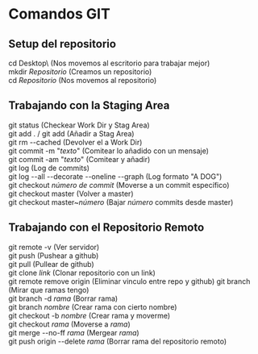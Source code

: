 # Comandos GIT

## Setup del repositorio

cd Desktop\ (Nos movemos al escritorio para trabajar mejor)  
mkdir *Repositorio* (Creamos un repositorio)    
cd *Repositorio* (Nos movemos al repositorio)


## Trabajando con la Staging Area
git status (Checkear Work Dir y Stag Area)  
git add . / git add <documento> (Añadir <documento> a Stag Area)  
git rm --cached <documento> (Devolver el <documento> a Work Dir)  
git commit -m "*texto*" (Comitear lo añadido con un mensaje)  
git commit -am "*texto*" (Comitear y añadir)  
git log (Log de commits)  
git log --all --decorate --oneline --graph (Log formato "A DOG")  
git checkout *número de commit* (Moverse a un commit específico)  
git checkout master (Volver a master)  
git checkout master~*número* (Bajar *número* commits desde master)  

## Trabajando con el Repositorio Remoto
git remote -v (Ver servidor)  
git push (Pushear a github)  
git pull (Pullear de github)  
git clone *link* (Clonar repositorio con un link)  
git remote remove origin (Eliminar vinculo entre repo y github)
git branch (Mirar que ramas tengo)  
git branch -d *rama* (Borrar rama)  
git branch *nombre* (Crear rama con cierto nombre)  
git checkout -b *nombre* (Crear rama y moverme)  
git checkout *rama* (Moverse a *rama*)  
git merge --no-ff *rama*  (Mergear *rama*)  
git push origin --delete *rama* (Borrar rama del repositorio remoto)
